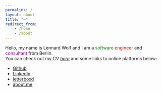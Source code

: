 ```yaml
---
permalink: /    
layout: about
title: "~"
redirect_from:
    - /home
    - /about
---
```

Hello, my name is Lennard Wolf and I am a <span style="color: green">software </span><span style="color: red">engineer</span> and <span style="color: purple">consultant</span> from Berlin.
<br />
You can check out my CV [*here*](https://multifokalhirn.github.io/resume) and some links to online platforms below:

- [Github](https://github.com/MultifokalHirn)
- [LinkedIn](https://www.linkedin.com/in/lennardwolf)
- [letterboxd](https://letterboxd.com/MultifokalHirn)
- [about.me](https://about.me/lennardwolf)

<!-- (<span class="ipa">/ˈaː.mi.kənˈsʌlt/</span>). -->

<!-- In the past I had joined the startup [*Signatrix*](https://www.signatrix.com) as the first full-time Software Engineering hire, where for 5 years I worked closely with the technical co-founders on implementing the company's lineup of AI (computer vision) products, setting up infrastructure for QA and CI/CD (which included testing and deploying the products & AI models on various CPU/GPU hardware), as well as developing the company's in-house toolchain for collecting, storing, versioning, annotating, and selectively exporting training data for the AI (deep learning) models. -->
